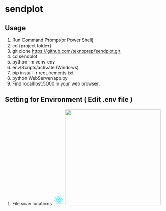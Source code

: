 # sendplot

Usage
----------------
1. Run Command Prompt(or Power Shell)
2. cd {project folder}
3. git clone https://github.com/teknoprep/sendplot.git
4. cd sendplot
5. python -m venv env
6. env/Scripts/activate (Windows)
7. pip install -r requirements.txt
8. python WebServer/app.py
9. Find localhost:5000 in your web browser.


Setting for Environment ( Edit .env file )
--------------------------
1. File scan locations
<code><img height="35" src="https://raw.githubusercontent.com/github/explore/80688e429a7d4ef2fca1e82350fe8e3517d3494d/topics/react/react.png"></code>
<code><img width="300" height="300" src="https://github.com/solutionLi/DWG_to_PDF_WEB/png/git_1.png"></code>
